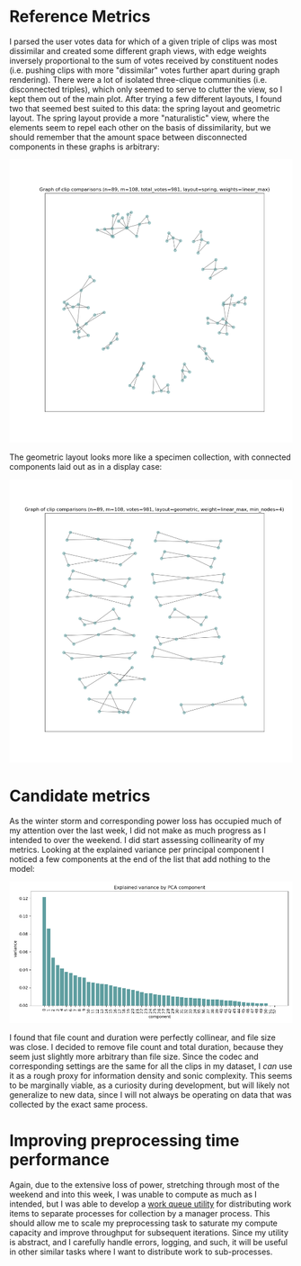 # Reference Metrics

I parsed the user votes data for which of a given triple of clips was most dissimilar and created some different graph views, with edge weights inversely proportional to the sum of votes received by constituent nodes (i.e. pushing clips with more "dissimilar" votes further apart during graph rendering). There were a lot of isolated three-clique communities (i.e. disconnected triples), which only seemed to serve to clutter the view, so I kept them out of the main plot. After trying a few different layouts, I found two that seemed best suited to this data: the spring layout and geometric layout. The spring layout provide a more "naturalistic" view, where the elements seem to repel each other on the basis of dissimilarity, but we should remember that the amount space between disconnected components in these graphs is arbitrary:

<img src="figs/comp_spring_k42_i5000.png" size=600>

The geometric layout looks more like a specimen collection, with connected components laid out as in a display case:

<img src="figs/comp_geometric_linear_max.png" size=600>

# Candidate metrics

As the winter storm and corresponding power loss has occupied much of my attention over the last week, I did not make as much progress as I intended to over the weekend. I did start assessing collinearity of my metrics. Looking at the explained variance per principal component I noticed a few components at the end of the list that add nothing to the model:

<img src="figs/principal_components_full_pass.png" size=600>

I found that file count and duration were perfectly collinear, and file size was close. I decided to remove file count and total duration, because they seem just slightly more arbitrary than file size. Since the codec and corresponding settings are the same for all the clips in my dataset, I *can* use it as a rough proxy for information density and sonic complexity. This seems to be marginally viable, as a curiosity during development, but will likely not generalize to new data, since I will not always be operating on data that was collected by the exact same process.

# Improving preprocessing time performance

Again, due to the extensive loss of power, stretching through most of the weekend and into this week, I was unable to compute as much as I intended, but I was able to develop a [work queue utility](https://github.com/jhautala/phonemes/blob/main/src/utils/work.py) for distributing work items to separate processes for collection by a manager process. This should allow me to scale my preprocessing task to saturate my compute capacity and improve throughput for subsequent iterations. Since my utility is abstract, and I carefully handle errors, logging, and such, it will be useful in other similar tasks where I want to distribute work to sub-processes.